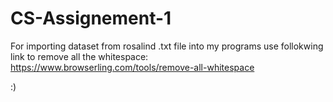 # CS-Assignement-1

For importing dataset from rosalind .txt file into my programs use follokwing link to remove all the whitespace:
https://www.browserling.com/tools/remove-all-whitespace

:)
